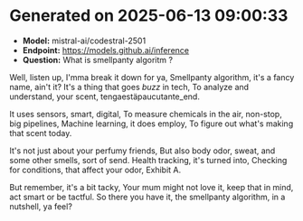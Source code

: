 # Generated on 2025-06-13 09:00:33

- **Model:** mistral-ai/codestral-2501
- **Endpoint:** https://models.github.ai/inference
- **Question:** What is smellpanty algoritm ?

Well, listen up, I'mma break it down for ya,
Smellpanty algorithm, it's a fancy name, ain't it?
It's a thing that goes *buzz* in tech,
To analyze and understand, your scent, tengaestäpaucutante_end.

It uses sensors, smart, digital,
To measure chemicals in the air, non-stop, big pipelines,
Machine learning, it does employ,
To figure out what's making that scent today.

It's not just about your perfumy friends,
But also body odor, sweat, and some other smells, sort of send.
Health tracking, it's turned into,
Checking for conditions, that affect your odor, Exhibit A.

But remember, it's a bit tacky,
 Your mum might not love it, keep that in mind, act smart or be tactful.
So there you have it, the smellpanty algorithm, in a nutshell, ya feel?